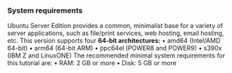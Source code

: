 ### System requirements

Ubuntu Server Edition provides a common, minimalist base for a variety of server applications, such as file/print services, web hosting, email hosting, etc. This version supports four
**64-bit architectures:**
• amd64 (Intel/AMD 64-bit)
• arm64 (64-bit ARM)
• ppc64el (POWER8 and POWER9)
• s390x (IBM Z and LinuxONE)
The recommended minimal system requirements for this tutorial are:
• RAM: 2 GB or more
• Disk: 5 GB or more

